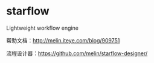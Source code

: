 # starflow
Lightweight workflow engine

帮助文档：http://melin.iteye.com/blog/909751

流程设计器：https://github.com/melin/starflow-designer/

